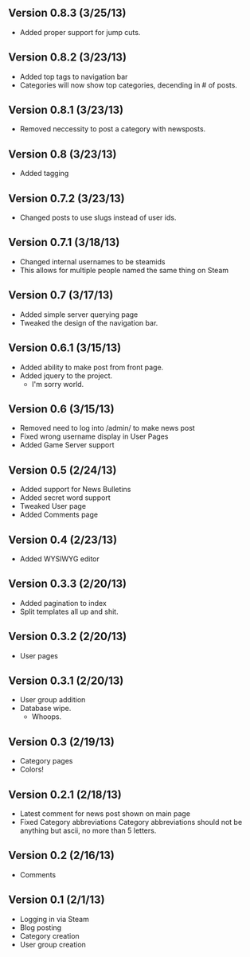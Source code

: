 Version 0.8.3 (3/25/13)
-------------
+ Added proper support for jump cuts.

Version 0.8.2 (3/23/13)
-------------
+ Added top tags to navigation bar
+ Categories will now show top categories, decending in # of posts.

Version 0.8.1 (3/23/13)
-------------
+ Removed neccessity to post a category with newsposts.

Version 0.8 (3/23/13)
-----------
+ Added tagging

Version 0.7.2 (3/23/13)
-------------
+ Changed posts to use slugs instead of user ids.

Version 0.7.1 (3/18/13)
-------------
+ Changed internal usernames to be steamids
+ This allows for multiple people named the same thing on Steam

Version 0.7 (3/17/13)
-----------
+ Added simple server querying page
+ Tweaked the design of the navigation bar.

Version 0.6.1 (3/15/13)
-------------
+ Added ability to make post from front page.
+ Added jquery to the project.
    - I'm sorry world.

Version 0.6 (3/15/13)
-----------
+ Removed need to log into /admin/ to make news post
+ Fixed wrong username display in User Pages
+ Added Game Server support

Version 0.5 (2/24/13)
-----------
+ Added support for News Bulletins
+ Added secret word support
+ Tweaked User page
+ Added Comments page

Version 0.4 (2/23/13)
-----------
+ Added WYSIWYG editor

Version 0.3.3 (2/20/13)
-------------
+ Added pagination to index
+ Split templates all up and shit.

Version 0.3.2 (2/20/13)
-------------
+ User pages

Version 0.3.1 (2/20/13)
-------------
+ User group addition
+ Database wipe.
    - Whoops.

Version 0.3 (2/19/13)
-----------
+ Category pages
+ Colors!

Version 0.2.1 (2/18/13)
-------------
+ Latest comment for news post shown on main page
+ Fixed Category abbreviations
	Category abbreviations should not be anything but ascii, no more than 5 letters.

Version 0.2 (2/16/13)
-----------
+ Comments

Version 0.1 (2/1/13)
-----------
+ Logging in via Steam
+ Blog posting
+ Category creation
+ User group creation

